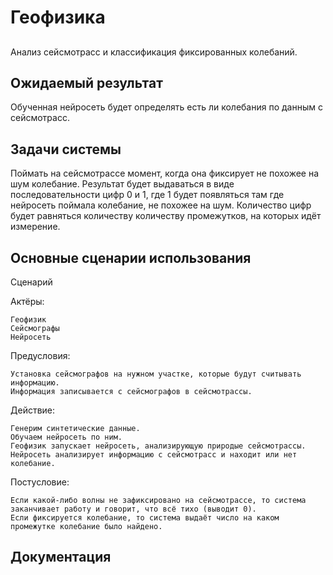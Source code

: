 
# Геофизика

## 
Анализ сейсмотрасс и классификация фиксированных колебаний.

## Ожидаемый результат
Обученная нейросеть будет определять есть ли колебания по данным с сейсмотрасс.

## Задачи системы
Поймать на сейсмотрассе момент, когда она фиксирует не похожее на шум колебание.
Результат будет выдаваться в виде последовательности цифр 0 и 1, где 1 будет появляться там где нейросеть поймала колебание, не похожее на шум. Количество цифр будет равняться количеству количеству промежутков, на которых идёт измерение.

## Основные сценарии использования
Сценарий

  Актёры:
  
    Геофизик
    Сейсмографы
    Нейросеть
  Предусловия:
  
    Установка сейсмографов на нужном участке, которые будут считывать информацию.
    Информация записывается с сейсмографов в сейсмотрассы.
  Действие:
  
    Генерим синтетические данные.
    Обучаем нейросеть по ним.
    Геофизик запускает нейросеть, анализирующую природые сейсмотрассы.
    Нейросеть анализирует информацию с сейсмотрасс и находит или нет колебание.
  Постусловие:
  
    Если какой-либо волны не зафиксировано на сейсмотрассе, то система заканчивает работу и говорит, что всё тихо (выводит 0).
    Если фиксируется колебание, то система выдаёт число на каком промежутке колебание было найдено.


## Документация




